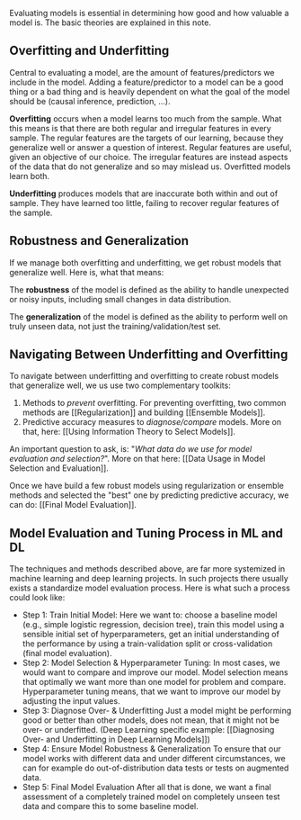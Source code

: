 Evaluating models is essential in determining how good and how valuable a model is. The basic theories are explained in this note. 
## Overfitting and Underfitting
Central to evaluating a model, are the amount of features/predictors we include in the model. Adding a feature/predictor to a model can be a good thing or a bad thing and is heavily dependent on what the goal of the model should be (causal inference, prediction, ...). 

**Overfitting** occurs when a model learns too much from the sample. What this means is that there are both regular and irregular features in every sample. The regular features are the targets of our learning, because they generalize well or answer a question of interest. Regular features are useful, given an objective of our choice. The irregular features are instead aspects of the data that do not generalize and so may mislead us. Overfitted models learn both.

**Underfitting** produces models that are inaccurate both within and out of sample. They have learned too little, failing to recover regular features of the sample.
## Robustness and Generalization
If we manage both overfitting and underfitting, we get robust models that generalize well. Here is, what that means:

The **robustness** of the model is defined as the ability to handle unexpected or noisy inputs, including small changes in data distribution.

The **generalization** of the model is defined as the ability to perform well on truly unseen data, not just the training/validation/test set.
## Navigating Between Underfitting and Overfitting
To navigate between underfitting and overfitting to create robust models that generalize well, we us use two complementary toolkits:
1. Methods to _prevent_ overfitting. For preventing overfitting, two common methods are [[Regularization]] and building [[Ensemble Models]].
2. Predictive accuracy measures to _diagnose/compare_ models. More on that, here: [[Using Information Theory to Select Models]]. 

An important question to ask, is: "*What data do we use for model evaluation and selection?*". More on that here: [[Data Usage in Model Selection and Evaluation]].

Once we have build a few robust models using regularization or ensemble methods and selected the "best" one by predicting predictive accuracy, we can do: [[Final Model Evaluation]].
## Model Evaluation and Tuning Process in ML and DL
The techniques and methods described above, are far more systemized in machine learning and deep learning projects. In such projects there usually exists a standardize model evaluation process. Here is what such a process could look like:
- Step 1: Train Initial Model: 
  Here we want to: choose a baseline model (e.g., simple logistic regression, decision tree), train this model using a sensible initial set of hyperparameters, get an initial understanding of the performance by using a train-validation split or cross-validation (final model evaluation).
- Step 2: Model Selection & Hyperparameter Tuning:
  In most cases, we would want to compare and improve our model. Model selection means that optimally we want more than one model for problem and compare. Hyperparameter tuning means, that we want to improve our model by adjusting the input values. 
- Step 3: Diagnose Over- & Underfitting
  Just a model might be performing good or better than other models, does not mean, that it might not be over- or underfitted. (Deep Learning specific example: [[Diagnosing Over- and Underfitting in Deep Learning Models]])
- Step 4: Ensure Model Robustness & Generalization
  To ensure that our model works with different data and under different circumstances, we can for example do out-of-distribution data tests or tests on augmented data. 
- Step 5: Final Model Evaluation
  After all that is done, we want a final assessment of a completely trained model on completely unseen test data and compare this to some baseline model.